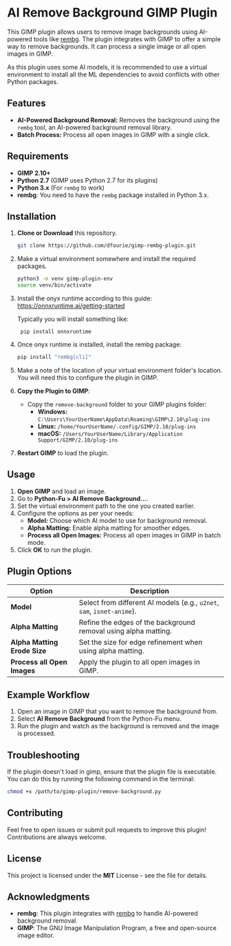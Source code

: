 # AI Remove Background GIMP Plugin

This GIMP plugin allows users to remove image backgrounds using AI-powered tools like [rembg](https://github.com/danielgatis/rembg). The plugin integrates with GIMP to offer a simple way to remove backgrounds. It can process a single image or all open images in GIMP.

As this plugin uses some AI models, it is recommended to use a virtual environment to install all the ML dependencies to avoid conflicts with other Python packages.

## Features

- **AI-Powered Background Removal:** Removes the background using the `rembg` tool, an AI-powered background removal library.
- **Batch Process:** Process all open images in GIMP with a single click.

## Requirements

- **GIMP 2.10+**
- **Python 2.7** (GIMP uses Python 2.7 for its plugins)
- **Python 3.x** (For `rembg` to work)
- **rembg**: You need to have the `rembg` package installed in Python 3.x.

## Installation

1. **Clone or Download** this repository.
   ```bash
   git clone https://github.com/dfourie/gimp-rembg-plugin.git

2. Make a virtual environment somewhere and install the required packages.
   ```bash
   python3 -m venv gimp-plugin-env
   source venv/bin/activate
   ```
3. Install the onyx runtime according to this guide:
   https://onnxruntime.ai/getting-started

   Typically you will install something like:
   ```
    pip install onnxruntime
   ```
4. Once onyx runtime is installed, install the rembg package:
   ```bash
   pip install "rembg[cli]"
   ```
5. Make a note of the location of your virtual environment folder's location. You will need this to configure the plugin in GIMP.




3.  **Copy the Plugin to GIMP**:

    -   Copy the `remove-background` folder to your GIMP plugins folder:
        -   **Windows:** `C:\Users\YourUserName\AppData\Roaming\GIMP\2.10\plug-ins`
        -   **Linux:** `/home/YourUserName/.config/GIMP/2.10/plug-ins`
        -   **macOS:** `/Users/YourUserName/Library/Application Support/GIMP/2.10/plug-ins`
4.  **Restart GIMP** to load the plugin.

Usage
-----

1.  **Open GIMP** and load an image.
2.  Go to **Python-Fu > AI Remove Background...**.
3.  Set the virtual environment path to the one you created earlier.
4.  Configure the options as per your needs:
    -   **Model:** Choose which AI model to use for background removal.
    -   **Alpha Matting:** Enable alpha matting for smoother edges.
    -   **Process all Open Images:** Process all open images in GIMP in batch mode.
5.  Click **OK** to run the plugin.

Plugin Options
--------------

| Option                       | Description                                                            |
| ---------------------------- | ---------------------------------------------------------------------- |
| **Model**                    | Select from different AI models (e.g., `u2net`, `sam`, `isnet-anime`). |
| **Alpha Matting**            | Refine the edges of the background removal using alpha matting.        |
| **Alpha Matting Erode Size** | Set the size for edge refinement when using alpha matting.             |
| **Process all Open Images**  | Apply the plugin to all open images in GIMP.                           | * |

Example Workflow
----------------

1.  Open an image in GIMP that you want to remove the background from.
2.  Select **AI Remove Background** from the Python-Fu menu.
3.  Run the plugin and watch as the background is removed and the image is processed.

Troubleshooting
---------------
If the plugin doesn't load in gimp, ensure that the plugin file is executable. You can do this by running the following command in the terminal:
```bash
chmod +x /path/to/gimp-plugin/remove-background.py
```

Contributing
------------

Feel free to open issues or submit pull requests to improve this plugin! Contributions are always welcome.

License
-------

This project is licensed under the **MIT** License - see the <LICENSE> file for details.

Acknowledgments
---------------

-   **rembg**: This plugin integrates with [rembg](https://github.com/danielgatis/rembg) to handle AI-powered background removal.
-   **GIMP**: The GNU Image Manipulation Program, a free and open-source image editor.

